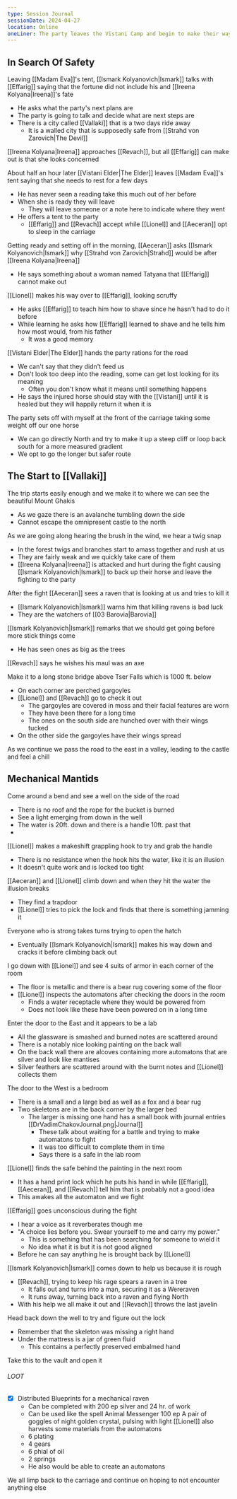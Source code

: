 ```yaml
---
type: Session Journal
sessionDate: 2024-04-27
location: Online 
oneLiner: The party leaves the Vistani Camp and begin to make their way to Vallaki
---
```

## In Search Of Safety
Leaving [[Madam Eva]]'s tent, [[Ismark Kolyanovich|Ismark]] talks with [[Effarig]] saying that the fortune did not include his and [[Ireena Kolyana|Ireena]]'s fate
- He asks what the party's next plans are
- The party is going to talk and decide what are next steps are
- There is a city called [[Vallaki]] that is a two days ride away
	- It is a walled city that is supposedly safe from [[Strahd von Zarovich|The Devil]] 

[[Ireena Kolyana|Ireena]] approaches [[Revach]], but all [[Effarig]] can make out is that she looks concerned

About half an hour later [[Vistani Elder|The Elder]] leaves [[Madam Eva]]'s tent saying that she needs to rest for a few days
- He has never seen a reading take this much out of her before
- When she is ready they will leave
	- They will leave someone or a note here to indicate where they went
- He offers a tent to the party 
	- [[Effarig]] and [[Revach]] accept while [[Lionel]] and [[Aeceran]] opt to sleep in the carriage

Getting ready and setting off in the morning, [[Aeceran]] asks [[Ismark Kolyanovich|Ismark]] why [[Strahd von Zarovich|Strahd]] would be after [[Ireena Kolyana|Ireena]] 
- He says something about a woman named Tatyana that [[Effarig]] cannot make out

[[Lionel]] makes his way over to [[Effarig]], looking scruffy
- He asks  [[Effarig]] to teach him how to shave since he hasn't had to do it before 
- While learning he asks how [[Effarig]] learned to shave and he tells him how most would, from his father
	- It was a good memory

[[Vistani Elder|The Elder]] hands the party rations for the road 
- We can't say that they didn't feed us
- Don't look too deep into the reading, some can get lost looking for its meaning
	- Often you don't know what it means until something happens 
- He says the injured horse should stay with the [[Vistani]] until it is healed but they will happily return it when it is

The party sets off with myself at the front of the carriage taking some weight off our one horse 
- We can go directly North and try to make it up a steep cliff or loop back south for a more measured gradient
- We opt to go the longer but safer route

## The Start to [[Vallaki]] 
The trip starts easily enough and we make it to where we can see the beautiful Mount Ghakis
- As we gaze there is an avalanche tumbling down the side 
- Cannot escape the omnipresent castle to the north 

As we are going along hearing the brush in the wind, we hear a twig snap
- In the forest twigs and branches start to amass together and rush at us
- They are fairly weak and we quickly take care of them
- [[Ireena Kolyana|Ireena]] is attacked and hurt during the fight causing [[Ismark Kolyanovich|Ismark]] to back up their horse and leave the fighting to the party 

After the fight [[Aeceran]] sees a raven that is looking at us and tries to kill it
- [[Ismark Kolyanovich|Ismark]] warns him that killing ravens is bad luck
- They are the watchers of [[03 Barovia|Barovia]] 

[[Ismark Kolyanovich|Ismark]] remarks that we should get going before more stick things come
- He has seen ones as big as the trees

[[Revach]] says he wishes his maul was an axe

Make it to a long stone bridge above Tser Falls which is 1000 ft. below
- On each corner are perched gargoyles
- [[Lionel]] and [[Revach]] go to check it out
	- The gargoyles are covered in moss and their facial features are worn
	- They have been there for a long time
	- The ones on the south side are hunched over with their wings tucked
- On the other side the gargoyles have their wings spread

As we continue we pass the road to the east in a valley, leading to the castle and feel a chill

## Mechanical Mantids
Come around a bend and see a well on the side of the road 
- There is no roof and the rope for the bucket is burned
- See a light emerging from down in the well
- The water is 20ft. down and there is a handle 10ft. past that
- 
[[Lionel]] makes a makeshift grappling hook to try and grab the handle 
- There is no resistance when the hook hits the water, like it is an illusion
- It doesn't quite work and is locked too tight

[[Aeceran]] and [[Lionel]] climb down and when they hit the water the illusion breaks
- They find a trapdoor
- [[Lionel]] tries to pick the lock and finds that there is something jamming it

Everyone who is strong takes turns trying to open the hatch
- Eventually [[Ismark Kolyanovich|Ismark]] makes his way down and cracks it before climbing back out

I go down with [[Lionel]] and see 4 suits of armor in each corner of the room
- The floor is metallic and there is a bear rug covering some of the floor
- [[Lionel]] inspects the automatons after checking the doors in the room
	- Finds a water receptacle where they would be powered from
	- Does not look like these have been powered on in a long time

Enter the door to the East and it appears to be a lab
- All the glassware is smashed and burned notes are scattered around 
- There is a notably nice looking painting on the back wall 
- On the back wall there are alcoves containing more automatons that are silver and look like mantises 
- Silver feathers are scattered around with the burnt notes and [[Lionel]] collects them

The door to the West is a bedroom
- There is a small and a large bed as well as a fox and a bear rug
- Two skeletons are in the back corner by the larger bed 
	- The larger is missing one hand has a small book with journal entries [[DrVadimChakovJournal.png|Journal]]
		- These talk about waiting for a battle and trying to make automatons to fight 
		- It was too difficult to complete them in time
		- Says there is a safe in the lab room

[[Lionel]] finds the safe behind the painting in the next room
- It has a hand print lock which he puts his hand in while [[Effarig]], [[Aeceran]], and [[Revach]] tell him that is probably not a good idea
- This awakes all the automaton and we fight 

[[Effarig]] goes unconscious during the fight 
- I hear a voice as it reverberates though me
- "A choice lies before you. Swear yourself to me and carry my power."
	- This is something that has been searching for someone to wield it
	- No idea what it is but it is not good aligned
- Before he can say anything he is brought back by [[Lionel]] 

[[Ismark Kolyanovich|Ismark]] comes down to help us because it is rough
- [[Revach]], trying to keep his rage spears a raven in a tree
	- It falls out and turns into a man, securing it as a Wereraven
	- It runs away, turning back into a raven and flying North
- With his help we all make it out and [[Revach]] throws the last javelin

Head back down the well to try and figure out the lock 
- Remember that the skeleton was missing a right hand 
- Under the mattress is a jar of green fluid
	- This contains a perfectly preserved embalmed hand 

Take this to the vault and open it
###### LOOT
- [x] Distributed 
Blueprints for a mechanical raven 
	- Can be completed with 200 ep silver and 24 hr. of work
	- Can be used like the spell Animal Messenger
100 ep
A pair of goggles of night
golden crystal, pulsing with light 
[[Lionel]] also harvests some materials from the automatons 
	- 6 plating
	- 4 gears
	- 6 phial of oil
	- 2 springs
	- He also would be able to create an automatons

We all limp back to the carriage and continue on hoping to not encounter anything else
